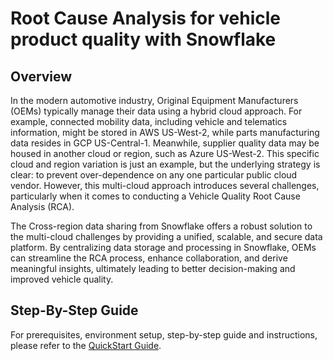 # Root Cause Analysis for vehicle product quality with Snowflake

## Overview


In the modern automotive industry, Original Equipment Manufacturers (OEMs) typically manage their data using a hybrid cloud approach. For example, connected mobility data, including vehicle and telematics information, might be stored in AWS US-West-2, while parts manufacturing data resides in GCP US-Central-1. Meanwhile, supplier quality data may be housed in another cloud or region, such as Azure US-West-2. This specific cloud and region variation is just an example, but the underlying strategy is clear: to prevent over-dependence on any one particular public cloud vendor. However, this multi-cloud approach introduces several challenges, particularly when it comes to conducting a Vehicle Quality Root Cause Analysis (RCA). 

The Cross-region data sharing from Snowflake offers a robust solution to the multi-cloud challenges by providing a unified, scalable, and secure data platform. By centralizing data storage and processing in Snowflake, OEMs can streamline the RCA process, enhance collaboration, and derive meaningful insights, ultimately leading to better decision-making and improved vehicle quality.

## Step-By-Step Guide

For prerequisites, environment setup, step-by-step guide and instructions, please refer to the [QuickStart Guide]().
